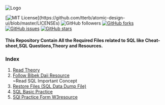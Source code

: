 ![Logo](https://cdn.sisense.com/wp-content/uploads/logo-connector-postgresql1.png)

[![MIT License](https://img.shields.io/apm/l/atomic-design-ui.svg?)](https://github.com/tterb/atomic-design-ui/blob/master/LICENSEs)
![GitHub followers](https://img.shields.io/github/followers/bibek376?style=plastic)
[![GitHub forks](https://img.shields.io/github/forks/bibek376/Postgres)](https://github.com/bibek376/Postgres/network)
[![GitHub issues](https://img.shields.io/github/issues/bibek376/Postgres)](https://github.com/bibek376/Postgres/issues)
[![GitHub stars](https://img.shields.io/github/stars/bibek376/Postgres)](https://github.com/bibek376/Postgres/stargazers)



#### This Repository Contain All the Required Files related to SQL like Cheat-sheet,SQL Questions,Theory and Resources.


### Index 

1.  [Read Theory ](https://github.com/bibek376/Postgres/tree/master/Hand_Written_Notes)
2.  [Follow Bibek Daii Resource](https://github.com/bibek376/Postgres/tree/master/Bibek_Daii_Resources)<br>
~Read SQL Important Concept  </br>
3.  [Restore Files (SQL Data Dump File)](https://github.com/bibek376/Postgres/tree/master/Sql_Data_Dump_File)
4.  [SQL Basic Practice](https://github.com/bibek376/Postgres/tree/master/Sql_Basic_Practice)
5.  [SQl Practice Form W3resource](https://github.com/bibek376/Postgres/tree/master/practice)

